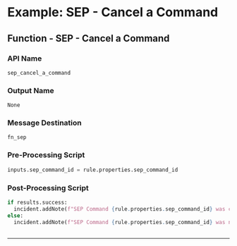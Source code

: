 <!--
    DO NOT MANUALLY EDIT THIS FILE
    THIS FILE IS AUTOMATICALLY GENERATED WITH resilient-sdk codegen
    Generated with resilient-sdk v50.1.262
-->

# Example: SEP - Cancel a Command

## Function - SEP - Cancel a Command

### API Name
`sep_cancel_a_command`

### Output Name
`None`

### Message Destination
`fn_sep`

### Pre-Processing Script
```python
inputs.sep_command_id = rule.properties.sep_command_id
```

### Post-Processing Script
```python
if results.success:
  incident.addNote(f"SEP Command {rule.properties.sep_command_id} was canceled")
else:
  incident.addNote(f"SEP Command {rule.properties.sep_command_id} was not canceled. Reason: {results.reason}")
  
```

---

